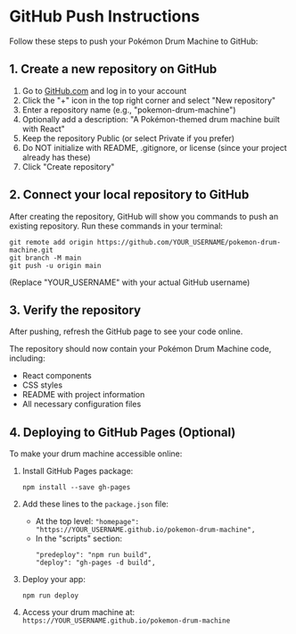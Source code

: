# GitHub Push Instructions

Follow these steps to push your Pokémon Drum Machine to GitHub:

## 1. Create a new repository on GitHub

1. Go to [GitHub.com](https://github.com) and log in to your account
2. Click the "+" icon in the top right corner and select "New repository"
3. Enter a repository name (e.g., "pokemon-drum-machine")
4. Optionally add a description: "A Pokémon-themed drum machine built with React"
5. Keep the repository Public (or select Private if you prefer)
6. Do NOT initialize with README, .gitignore, or license (since your project already has these)
7. Click "Create repository"

## 2. Connect your local repository to GitHub

After creating the repository, GitHub will show you commands to push an existing repository. 
Run these commands in your terminal:

```
git remote add origin https://github.com/YOUR_USERNAME/pokemon-drum-machine.git
git branch -M main
git push -u origin main
```

(Replace "YOUR_USERNAME" with your actual GitHub username)

## 3. Verify the repository

After pushing, refresh the GitHub page to see your code online.

The repository should now contain your Pokémon Drum Machine code, including:
- React components
- CSS styles
- README with project information
- All necessary configuration files

## 4. Deploying to GitHub Pages (Optional)

To make your drum machine accessible online:

1. Install GitHub Pages package:
   ```
   npm install --save gh-pages
   ```

2. Add these lines to the `package.json` file:
   - At the top level: `"homepage": "https://YOUR_USERNAME.github.io/pokemon-drum-machine",`
   - In the "scripts" section:
     ```
     "predeploy": "npm run build",
     "deploy": "gh-pages -d build",
     ```

3. Deploy your app:
   ```
   npm run deploy
   ```

4. Access your drum machine at: `https://YOUR_USERNAME.github.io/pokemon-drum-machine` 